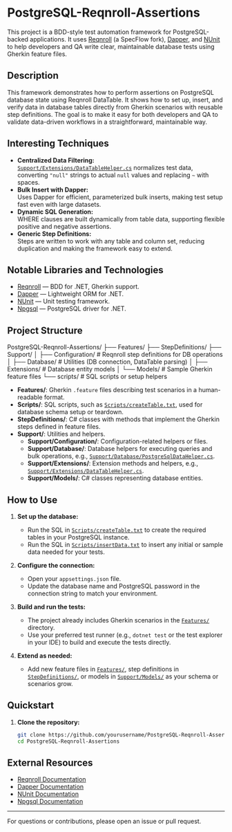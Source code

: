# PostgreSQL-Reqnroll-Assertions

This project is a BDD-style test automation framework for PostgreSQL-backed applications. It uses [Reqnroll](https://reqnroll.net/) (a SpecFlow fork), [Dapper](https://github.com/DapperLib/Dapper), and [NUnit](https://nunit.org/) to help developers and QA write clear, maintainable database tests using Gherkin feature files.

## Description

This framework demonstrates how to perform assertions on PostgreSQL database state using Reqnroll DataTable. It shows how to set up, insert, and verify data in database tables directly from Gherkin scenarios with reusable step definitions. The goal is to make it easy for both developers and QA to validate data-driven workflows in a straightforward, maintainable way.

## Interesting Techniques

- **Centralized Data Filtering:**  
  [`Support/Extensions/DataTableHelper.cs`](./Support/Extensions/DataTableHelper.cs) normalizes test data, converting `"null"` strings to actual `null` values and replacing `~` with spaces.
- **Bulk Insert with Dapper:**  
  Uses Dapper for efficient, parameterized bulk inserts, making test setup fast even with large datasets.
- **Dynamic SQL Generation:**  
  WHERE clauses are built dynamically from table data, supporting flexible positive and negative assertions.
- **Generic Step Definitions:**  
  Steps are written to work with any table and column set, reducing duplication and making the framework easy to extend.

## Notable Libraries and Technologies

- [Reqnroll](https://reqnroll.net/) — BDD for .NET, Gherkin support.
- [Dapper](https://github.com/DapperLib/Dapper) — Lightweight ORM for .NET.
- [NUnit](https://nunit.org/) — Unit testing framework.
- [Npgsql](https://www.npgsql.org/) — PostgreSQL driver for .NET.

## Project Structure
 PostgreSQL-Reqnroll-Assertions/
├── Features/
├── StepDefinitions/
├── Support/
│   ├── Configuration/          # Reqnroll step definitions for DB operations
│   ├── Database/               # Utilities (DB connection, DataTable parsing)
│   ├── Extensions/                # Database entity models
│   └── Models/                 # Sample Gherkin feature files
└── scripts/                   # SQL scripts or setup helpers


- **Features/**: Gherkin `.feature` files describing test scenarios in a human-readable format.
- **Scripts/**: SQL scripts, such as [`Scripts/createTable.txt`](./Scripts/createTable.txt), used for database schema setup or teardown.
- **StepDefinitions/**: C# classes with methods that implement the Gherkin steps defined in feature files.
- **Support/**: Utilities and helpers.
    - **Support/Configuration/**: Configuration-related helpers or files.
    - **Support/Database/**: Database helpers for executing queries and bulk operations, e.g., [`Support/Database/PostgreSqlDataHelper.cs`](./Support/Database/PostgreSqlDataHelper.cs).
    - **Support/Extensions/**: Extension methods and helpers, e.g., [`Support/Extensions/DataTableHelper.cs`](./Support/Extensions/DataTableHelper.cs).
    - **Support/Models/**: C# classes representing database entities.

## How to Use

1. **Set up the database:**
   - Run the SQL in [`Scripts/createTable.txt`](./Scripts/createTable.txt) to create the required tables in your PostgreSQL instance.
   - Run the SQL in [`Scripts/insertData.txt`](./Scripts/insertData.txt) to insert any initial or sample data needed for your tests.

2. **Configure the connection:**
   - Open your `appsettings.json` file.
   - Update the database name and PostgreSQL password in the connection string to match your environment.

3. **Build and run the tests:**
   - The project already includes Gherkin scenarios in the [`Features/`](./Features/) directory.
   - Use your preferred test runner (e.g., `dotnet test` or the test explorer in your IDE) to build and execute the tests directly.

4. **Extend as needed:**
   - Add new feature files in [`Features/`](./Features/), step definitions in [`StepDefinitions/`](./StepDefinitions/), or models in [`Support/Models/`](./Support/Models/) as your schema or scenarios grow.

## Quickstart

1. **Clone the repository:**
   ```sh
   git clone https://github.com/yourusername/PostgreSQL-Reqnroll-Assertions.git
   cd PostgreSQL-Reqnroll-Assertions
   ```

## External Resources

- [Reqnroll Documentation](https://reqnroll.net/docs/)
- [Dapper Documentation](https://github.com/DapperLib/Dapper)
- [NUnit Documentation](https://docs.nunit.org/)
- [Npgsql Documentation](https://www.npgsql.org/doc/index.html)

---

For questions or contributions, please open an issue or pull request.
